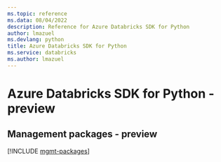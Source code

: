 ```yaml
---
ms.topic: reference
ms.data: 08/04/2022
description: Reference for Azure Databricks SDK for Python
author: lmazuel
ms.devlang: python
title: Azure Databricks SDK for Python
ms.service: databricks
ms.author: lmazuel
---
```

# Azure Databricks SDK for Python - preview

## Management packages - preview
[!INCLUDE [mgmt-packages](databricks-mgmt-index.md)]